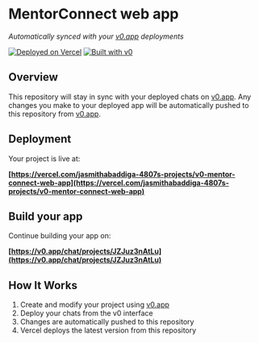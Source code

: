 # MentorConnect web app

*Automatically synced with your [v0.app](https://v0.app) deployments*

[![Deployed on Vercel](https://img.shields.io/badge/Deployed%20on-Vercel-black?style=for-the-badge&logo=vercel)](https://vercel.com/jasmithabaddiga-4807s-projects/v0-mentor-connect-web-app)
[![Built with v0](https://img.shields.io/badge/Built%20with-v0.app-black?style=for-the-badge)](https://v0.app/chat/projects/JZJuz3nAtLu)

## Overview

This repository will stay in sync with your deployed chats on [v0.app](https://v0.app).
Any changes you make to your deployed app will be automatically pushed to this repository from [v0.app](https://v0.app).

## Deployment

Your project is live at:

**[https://vercel.com/jasmithabaddiga-4807s-projects/v0-mentor-connect-web-app](https://vercel.com/jasmithabaddiga-4807s-projects/v0-mentor-connect-web-app)**

## Build your app

Continue building your app on:

**[https://v0.app/chat/projects/JZJuz3nAtLu](https://v0.app/chat/projects/JZJuz3nAtLu)**

## How It Works

1. Create and modify your project using [v0.app](https://v0.app)
2. Deploy your chats from the v0 interface
3. Changes are automatically pushed to this repository
4. Vercel deploys the latest version from this repository